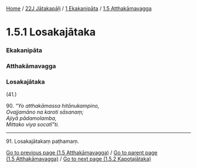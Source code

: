 
[Home](/) / [22J Jātakapāḷi](../../../22J.md) / [1 Ekakanipāta](../../1.md) / [1.5 Atthakāmavagga](../1.5.md)

# 1.5.1 Losakajātaka

### Ekakanipāta

### Atthakāmavagga

### Losakajātaka

(41.)

90\. _“Yo atthakāmassa hitānukampino,_  
_Ovajjamāno na karoti sāsanaṃ;_  
_Ajiyā pādamolamba,_  
_Mittako viya socatī”ti._  


---

91\. Losakajātakaṃ paṭhamaṃ.



[Go to previous page (1.5 Atthakāmavagga)](../1.5.md) / [Go to parent page (1.5 Atthakāmavagga)](../1.5.md) / [Go to next page (1.5.2 Kapotajātaka)](1.5.2.md)


